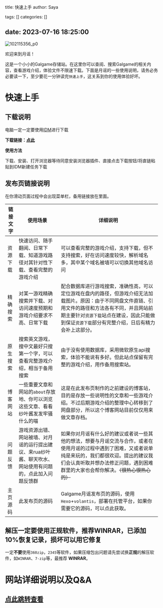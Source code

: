 title: 快速上手
author: Saya

tags: []
categories: []

date: 2023-07-16 18:25:00
---



![102115356_p0](https://article.biliimg.com/bfs/article/bd5ff92ee19d42d5b72111425bc8a5751f6bdb70.jpg)

欢迎来到月谣！

这是一个小小的Galgame存储站。在这里你可以查阅、搜索Galgame的相关内容，查看游戏介绍，体验文件不限速下载。下面是月谣的一些使用说明，请务必务必要读一下，至少要花一分钟读完`快速上手`，这关系到你的使用体验好坏。

# 快速上手

## 下载说明

电脑一定一定要使用[IDM](https://www.123pan.com/s/jJprVv-3tMsH)进行下载

**下载链接：[点此](https://www.123pan.com/s/jJprVv-3tMsH)**

**使用方法**

下载、安装、打开浏览器等待同意安装浏览器插件、直接点击下载按钮/将直链粘贴到IDM新建任务下载

## 发布页链接说明

在你滑动页面过程中会出现菜单栏，备用链接放在里面。

| 链接文字 | 使用场景                                                     | 详细说明                                                     |
| -------- | ------------------------------------------------------------ | ------------------------------------------------------------ |
| 资源下载 | 快速访问、随手翻阅、日常下载、知道游戏路径对其针对性下载、查看完整的游戏介绍 | 可以查看完整的游戏介绍，支持下载，但不支持搜索，好在访问速度较快，解析域名多，其中某个域名被墙可以切换其他域名访问 |
| 精确搜索 | 对某一游戏精确搜索并下载、对访问速度预期和游戏介绍要求不高、日常下载 | 配合数据库进行游戏搜索，准确性高，可以定位游戏在盘内的路径，但游戏介绍无法加载图片。原因：由于不同网盘文件直链、引用文件的路径和方法各有不同，并且网站前期主要针对`资源下载`站点在建设，因此只能做到保证`资源下载`部分有完整介绍，日后有精力会补上这部分。 |
| 原生搜索 | 搜索英文游戏，搜中文最好只搜第一个字，可以查看完整游戏介绍，相当于备用搜索 | 由于没有使用数据库，采用微软原生api搜索，体验不能说有多好。但此站点保留有完整的游戏介绍，用作备用搜索站。 |
| 博客网站 | 一些重要文章和网站的`about`存放地、你可以浏览这些文章、看看纱叶酱发发牢骚什么的喵 | 这是在此发布页制作的之前建设的博客站，目的是存放一些说明性的文章和一些游戏介绍。不过后期游戏介绍的整理中心转移到了网盘部分，所以这个博客网站目前仅仅用来做文章存档。 |
| 问题反馈 | 游戏资源出错、网站被墙、对月谣的运行提出建议、来rua纱叶酱、聊天吹水、网站使用有问题的，点此加入问题反馈群 | 如果你对月谣有什么好的建议或者说一些其他的想法，想要与月谣交流与合作，或者在使用月谣的过程中遇到了困难，又或者说单纯是来玩的，我们都很欢迎。提出的建议我们会认真听取并想办法修正问题，遇到困难群里的大家也会帮你解决。~~（很热心很热心的）~~ |
| 主页源码 | 此发布页的源码                                               | Galgame月谣发布页的源码，使用`Hexo`+`volantis`，部署在托管平台，如果你需要它的源码，可以点此获取。 |

## 解压一定要使用正规软件，推荐WINRAR，已添加10%恢复记录，损坏可以用它修复

一定**不要**使用`360zip`，`2345`等软件，如果压缩包出问题请先尝试换**正规**的解压软件，如`WINRAR`、`7-zip`等，最推荐 **WINRAR**。

# 网站详细说明以及Q&A

## [点此跳转查看](https://moonpsalms.4everland.app/61342.html)
